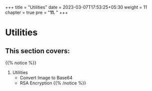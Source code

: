 +++
title = "Utilities"
date = 2023-03-07T17:53:25+05:30
weight = 11
chapter = true
pre = "<b>11. </b>"
+++

# Utilities

## This section covers:

{{% notice %}}
1. Utilities
	- Convert Image to Base64
	- RSA Encryption
{{% /notice %}}
